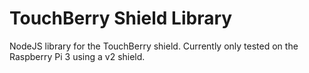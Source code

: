 # TouchBerry Shield Library

NodeJS library for the TouchBerry shield. Currently only tested on the Raspberry Pi 3 using a v2 shield.